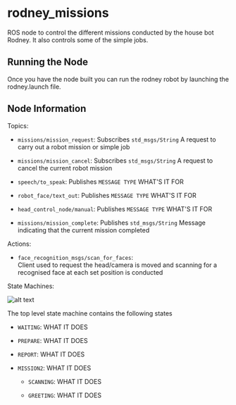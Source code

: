# rodney_missions
ROS node to control the different missions conducted by the house bot Rodney.
It also controls some of the simple jobs.

## Running the Node

Once you have the node built you can run the rodney robot by launching the rodney.launch file.

## Node Information
Topics:

* `missions/mission_request`:
  Subscribes `std_msgs/String` A request to carry out a robot mission or simple job

* `missions/mission_cancel`:
  Subscribes `std_msgs/String` A request to cancel the current robot mission
  
* `speech/to_speak`:
  Publishes `MESSAGE TYPE` WHAT'S IT FOR
  
* `robot_face/text_out`:
  Publishes `MESSAGE TYPE` WHAT'S IT FOR
  
* `head_control_node/manual`:
  Publishes `MESSAGE TYPE` WHAT'S IT FOR
  
* `missions/mission_complete`:
  Publishes `std_msgs/String` Message indicating that the current mission completed
  
Actions:

* `face_recognition_msgs/scan_for_faces`:  
  Client used to request the  head/camera is moved and scanning for a recognised face at each set position is conducted
  
State Machines:

![alt text](https://github.com/phopley/rodney-project/blob/master/docs/images/Opti-statemachine1.png "State Machine")

The top level state machine contains the following states
* `WAITING`:
  WHAT IT DOES
  
* `PREPARE`:
  WHAT IT DOES
  
* `REPORT`:
  WHAT IT DOES
  
* `MISSION2`:
  WHAT IT DOES
  
  * `SCANNING`:
    WHAT IT DOES
    
  * `GREETING`:
    WHAT IT DOES
